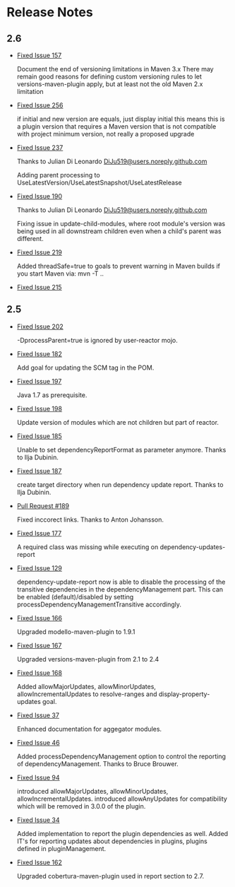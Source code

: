 # Release Notes

## 2.6

 * [Fixed Issue 157][issue-157]

    Document the end of versioning limitations in Maven 3.x
    There may remain good reasons for defining custom versioning rules to
    let versions-maven-plugin apply, but at least not the old Maven 2.x
    limitation

 * [Fixed Issue 256][issue-256]

    if initial and new version are equals, just display initial
    this means this is a plugin version that requires a Maven version that
    is not compatible with project minimum version, not really a proposed
    upgrade

 * [Fixed Issue 237][issue-237]

   Thanks to Julian Di Leonardo <DiJu519@users.noreply.github.com>

   Adding parent processing to UseLatestVersion/UseLatestSnapshot/UseLatestRelease

 * [Fixed Issue 190][issue-190]

   Thanks to Julian Di Leonardo <DiJu519@users.noreply.github.com>

   Fixing issue in update-child-modules, where root module's version was
   being used in all downstream children even when a child's parent was
   different.
   
 * [Fixed Issue 219][issue-219]
   
   Added threadSafe=true to goals to prevent
   warning in Maven builds if you start Maven
   via: mvn -T ..

 * [Fixed Issue 215][issue-215]

## 2.5


 * [Fixed Issue 202][issue-202]

   -DprocessParent=true is ignored by user-reactor mojo.

 * [Fixed Issue 182][issue-182]

   Add goal for updating the SCM tag in the POM.

 * [Fixed Issue 197][issue-197]

   Java 1.7 as prerequisite.

 * [Fixed Issue 198][issue-198]

   Update version of modules which are not children but part of reactor.

 * [Fixed Issue 185][issue-185]

   Unable to set dependencyReportFormat as parameter anymore.
   Thanks to Ilja Dubinin.

 * [Fixed Issue 187][issue-187]

   create target directory when run dependency update report.
   Thanks to Ilja Dubinin.

 * [Pull Request #189][pull-189]

   Fixed inccorect links. Thanks to Anton Johansson.

 * [Fixed Issue 177][issue-177]
   
   A required class was missing while executing on dependency-updates-report
   
 * [Fixed Issue 129][issue-129]
   
   dependency-update-report now is able to disable the processing 
   of the transitive dependencies in the dependencyManagement part.
   This can be enabled (default)/disabled by setting
   processDependencyManagementTransitive accordingly.

 * [Fixed Issue 166][issue-166]
   
   Upgraded modello-maven-plugin to 1.9.1

 * [Fixed Issue 167][issue-167]
  
   Upgraded versions-maven-plugin from 2.1 to 2.4

 * [Fixed Issue 168][issue-168]
 
   Added allowMajorUpdates, allowMinorUpdates, allowIncrementalUpdates
   to resolve-ranges and display-property-updates goal.

 * [Fixed Issue 37][issue-37]
   
   Enhanced documentation for aggegator modules.
     
 * [Fixed Issue 46][issue-46]
 
   Added processDependencyManagement option to control the reporting
   of dependencyManagement.
   Thanks to Bruce Brouwer.

 * [Fixed Issue 94][issue-94]
 
   introduced allowMajorUpdates, allowMinorUpdates,
   allowIncrementalUpdates.
   introduced allowAnyUpdates for compatibility which
   will be removed in 3.0.0 of the plugin.

 * [Fixed Issue 34][issue-34]
   
   Added implementation to report the plugin dependencies as well.
   Added IT's for reporting updates about dependencies in plugins,
   plugins defined in pluginManagement.

* [Fixed Issue 162][issue-162]

  Upgraded cobertura-maven-plugin used in report section
  to 2.7.
   


[issue-34]: https://github.com/mojohaus/versions-maven-plugin/issues/34
[issue-37]: https://github.com/mojohaus/versions-maven-plugin/issues/37
[issue-46]: https://github.com/mojohaus/versions-maven-plugin/issues/46
[issue-94]: https://github.com/mojohaus/versions-maven-plugin/issues/94
[issue-129]: https://github.com/mojohaus/versions-maven-plugin/issues/129
[issue-157]: https://github.com/mojohaus/versions-maven-plugin/issues/157
[issue-162]: https://github.com/mojohaus/versions-maven-plugin/issues/162
[issue-166]: https://github.com/mojohaus/versions-maven-plugin/issues/166
[issue-167]: https://github.com/mojohaus/versions-maven-plugin/issues/167
[issue-168]: https://github.com/mojohaus/versions-maven-plugin/issues/168
[issue-177]: https://github.com/mojohaus/versions-maven-plugin/issues/177
[issue-182]: https://github.com/mojohaus/versions-maven-plugin/issues/182
[issue-185]: https://github.com/mojohaus/versions-maven-plugin/issues/185
[issue-187]: https://github.com/mojohaus/versions-maven-plugin/issues/187
[issue-190]: https://github.com/mojohaus/versions-maven-plugin/issues/190
[issue-202]: https://github.com/mojohaus/versions-maven-plugin/issues/202
[issue-215]: https://github.com/mojohaus/versions-maven-plugin/issues/215
[issue-219]: https://github.com/mojohaus/versions-maven-plugin/issues/219
[issue-197]: https://github.com/mojohaus/versions-maven-plugin/issues/197
[issue-198]: https://github.com/mojohaus/versions-maven-plugin/issues/198
[issue-237]: https://github.com/mojohaus/versions-maven-plugin/issues/237
[issue-256]: https://github.com/mojohaus/versions-maven-plugin/issues/256

[pull-189]: https://github.com/mojohaus/versions-maven-plugin/pull/189
